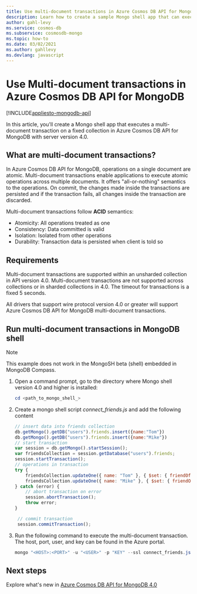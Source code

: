 ```yaml
---
title: Use multi-document transactions in Azure Cosmos DB API for MongoDB
description: Learn how to create a sample Mongo shell app that can execute a multi-document transaction (all-or-nothing semantic) on a fixed collection in Azure Cosmos DB API for MongoDB 4.0. 
author: gahl-levy
ms.service: cosmos-db
ms.subservice: cosmosdb-mongo
ms.topic: how-to
ms.date: 03/02/2021
ms.author: gahllevy
ms.devlang: javascript
---
```


# Use Multi-document transactions in Azure Cosmos DB API for MongoDB
[!INCLUDE[appliesto-mongodb-api](../includes/appliesto-mongodb-api.md)]

In this article, you'll create a Mongo shell app that executes a multi-document transaction on a fixed collection in Azure Cosmos DB API for MongoDB with server version 4.0.

## What are multi-document transactions?

In Azure Cosmos DB API for MongoDB, operations on a single document are atomic. Multi-document transactions enable applications to execute atomic operations across multiple documents. It offers "all-or-nothing" semantics to the operations. On commit, the changes made inside the transactions are persisted and if the transaction fails, all changes inside the transaction are discarded.

Multi-document transactions follow **ACID** semantics:

* Atomicity: All operations treated as one​
* Consistency: Data committed is valid​
* Isolation: Isolated from other operations​
* Durability: Transaction data is persisted when client is told so​

## Requirements

Multi-document transactions are supported within an unsharded collection in API version 4.0. Multi-document transactions are not supported across collections or in sharded collections in 4.0. The timeout for transactions is a fixed 5 seconds.

All drivers that support wire protocol version 4.0 or greater will support Azure Cosmos DB API for MongoDB multi-document transactions.

## Run multi-document transactions in MongoDB shell
> [!Note]
> This example does not work in the MongoSH beta (shell) embedded in MongoDB Compass.

1. Open a command prompt, go to the directory where Mongo shell version 4.0 and higher is installed:

   ```powershell
   cd <path_to_mongo_shell_>
   ```

2. Create a mongo shell script *connect_friends.js* and add the following content

   ```javascript
   // insert data into friends collection
   db.getMongo().getDB("users").friends.insert({name:"Tom"})
   db.getMongo().getDB("users").friends.insert({name:"Mike"})
   // start transaction
   var session = db.getMongo().startSession();
   var friendsCollection = session.getDatabase("users").friends;
   session.startTransaction();
   // operations in transaction
   try {
       friendsCollection.updateOne({ name: "Tom" }, { $set: { friendOf: "Mike" } } );
       friendsCollection.updateOne({ name: "Mike" }, { $set: { friendOf: "Tom" } } );
   } catch (error) {
       // abort transaction on error
       session.abortTransaction();
       throw error;
   }

    // commit transaction
    session.commitTransaction();

    ```

3. Run the following command to execute the multi-document transaction. The host, port, user, and key can be found in the Azure portal.

   ```powershell
   mongo "<HOST>:<PORT>" -u "<USER>" -p "KEY" --ssl connect_friends.js
   ```

## Next steps

Explore what's new in [Azure Cosmos DB API for MongoDB 4.0](feature-support-40.md)
